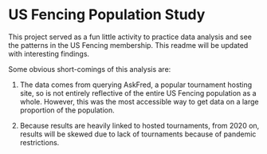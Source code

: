 # US Fencing Population Study

This project served as a fun little activity to practice data analysis and see the patterns in the US Fencing membership. This readme will be updated with interesting findings.

Some obvious short-comings of this analysis are:

1. The data comes from querying AskFred, a popular tournament hosting site, so is not entirely reflective of the entire US Fencing population as a whole. However, this was the most accessible way to get data on a large proportion of the population.

2. Because results are heavily linked to hosted tournaments, from 2020 on, results will be skewed due to lack of tournaments because of pandemic restrictions.
